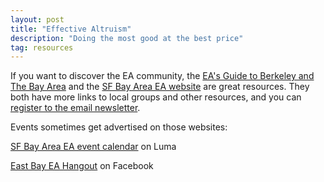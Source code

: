 ```yaml
---
layout: post
title: "Effective Altruism"
description: "Doing the most good at the best price"
tag: resources
---
```


If you want to discover the EA community, the [EA's Guide to Berkeley and The Bay Area](https://forum.effectivealtruism.org/posts/W2w7xA9AtDnjcK6DP/an-ea-s-guide-to-berkeley-and-the-bay-area_) and the [SF Bay Area EA website](https://sfbayea.org/) are great resources. They both have more links to local groups and other resources, and you can [register to the email newsletter](https://sfbayea.org/getinvolved).

Events sometimes get advertised on those websites:

[SF Bay Area EA event calendar](https://lu.ma/sfbayea) on Luma

[East Bay EA Hangout](https://www.facebook.com/groups/ebeah/) on Facebook
